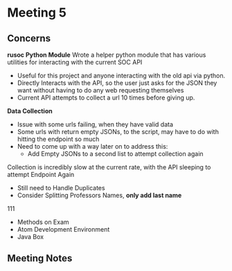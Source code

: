 # Meeting 5

## Concerns

**rusoc Python Module**
Wrote a helper python module that has various utilities for interacting with the current SOC API
  - Useful for this project and anyone interacting with the old api via python.
  - Directly Interacts with the API, so the user just asks for the JSON they want without having to do any web requesting themselves
  - Current API attempts to collect a url 10 times before giving up.


**Data Collection**
  - Issue with some urls failing, when they have valid data
  - Some urls with return empty JSONs, to the script, may have to do with hitting the endpoint so much
  - Need to come up with a way later on to address this:
    - Add Empty JSONs to a second list to attempt collection again

Collection is incredibly slow at the current rate, with the API sleeping to attempt Endpoint Again

  - Still need to Handle Duplicates
  - Consider Splitting Professors Names, **only add last name**

111
  - Methods on Exam
  - Atom Development Environment
  - Java Box

## Meeting Notes
